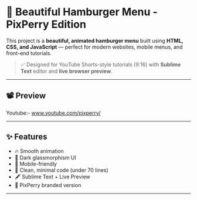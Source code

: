# 🍔 Beautiful Hamburger Menu - PixPerry Edition

This project is a **beautiful, animated hamburger menu** built using **HTML, CSS, and JavaScript** — perfect for modern websites, mobile menus, and front-end tutorials.

> ✅ Designed for YouTube Shorts-style tutorials (9:16) with **Sublime Text** editor and **live browser preview**.

---

## 📽 Preview

Youtube:- www.youtube.com/pixperry/


---

## ✨ Features

- 🔥 Smooth animation
- 🌙 Dark glassmorphism UI
- 📱 Mobile-friendly
- 🧠 Clean, minimal code (under 70 lines)
- 🖋️ Sublime Text + Live Preview
- 🔐 PixPerry branded version

---
